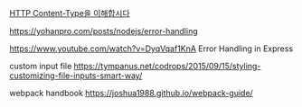 [HTTP Content-Type을 이해합시다](https://kdevkr.github.io/need-to-http-content-types/)

https://yohanpro.com/posts/nodejs/error-handling

https://www.youtube.com/watch?v=DyqVqaf1KnA
Error Handling in Express

custom input file
https://tympanus.net/codrops/2015/09/15/styling-customizing-file-inputs-smart-way/

webpack handbook
https://joshua1988.github.io/webpack-guide/